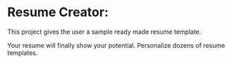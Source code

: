 # Resume Creator:

This project gives the user a sample ready made resume template.

Your resume will finally show your potential. Personalize dozens of resume templates.
